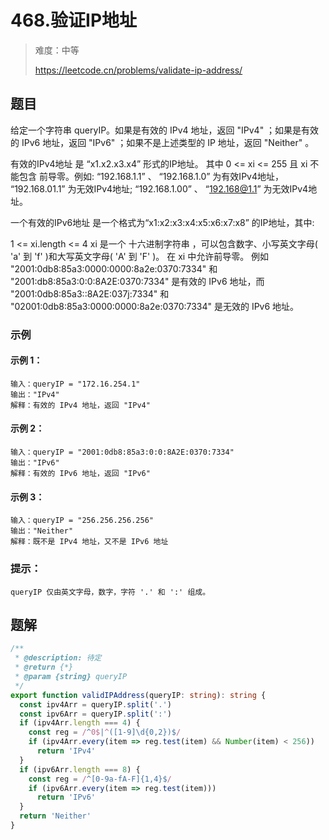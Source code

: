 # 468.验证IP地址

> 难度：中等
>
> https://leetcode.cn/problems/validate-ip-address/

## 题目

给定一个字符串 queryIP。如果是有效的 IPv4 地址，返回 "IPv4" ；如果是有效的 IPv6 地址，返回 "IPv6" ；如果不是上述类型的 IP 地址，返回 "Neither" 。

有效的IPv4地址 是 “x1.x2.x3.x4” 形式的IP地址。 其中 0 <= xi <= 255 且 xi 不能包含 前导零。例如: “192.168.1.1” 、 “192.168.1.0” 为有效IPv4地址， “192.168.01.1” 为无效IPv4地址; “192.168.1.00” 、 “192.168@1.1” 为无效IPv4地址。

一个有效的IPv6地址 是一个格式为“x1:x2:x3:x4:x5:x6:x7:x8” 的IP地址，其中:

1 <= xi.length <= 4
xi 是一个 十六进制字符串 ，可以包含数字、小写英文字母( 'a' 到 'f' )和大写英文字母( 'A' 到 'F' )。
在 xi 中允许前导零。
例如 "2001:0db8:85a3:0000:0000:8a2e:0370:7334" 和 "2001:db8:85a3:0:0:8A2E:0370:7334" 是有效的 IPv6 地址，而 "2001:0db8:85a3::8A2E:037j:7334" 和 "02001:0db8:85a3:0000:0000:8a2e:0370:7334" 是无效的 IPv6 地址。

### 示例

#### 示例 1：

```
输入：queryIP = "172.16.254.1"
输出："IPv4"
解释：有效的 IPv4 地址，返回 "IPv4"
```

#### 示例 2：

```
输入：queryIP = "2001:0db8:85a3:0:0:8A2E:0370:7334"
输出："IPv6"
解释：有效的 IPv6 地址，返回 "IPv6"
```

#### 示例 3：

```
输入：queryIP = "256.256.256.256"
输出："Neither"
解释：既不是 IPv4 地址，又不是 IPv6 地址
```

### 提示：

```
queryIP 仅由英文字母，数字，字符 '.' 和 ':' 组成。
```

## 题解

```ts
/**
 * @description: 待定
 * @return {*}
 * @param {string} queryIP
 */
export function validIPAddress(queryIP: string): string {
  const ipv4Arr = queryIP.split('.')
  const ipv6Arr = queryIP.split(':')
  if (ipv4Arr.length === 4) {
    const reg = /^0$|^([1-9]\d{0,2})$/
    if (ipv4Arr.every(item => reg.test(item) && Number(item) < 256))
      return 'IPv4'
  }
  if (ipv6Arr.length === 8) {
    const reg = /^[0-9a-fA-F]{1,4}$/
    if (ipv6Arr.every(item => reg.test(item)))
      return 'IPv6'
  }
  return 'Neither'
}
```
